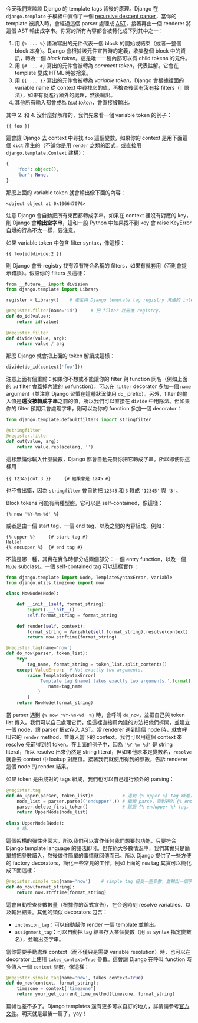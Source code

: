 今天我們來談談 Django 的 template tags 背後的原理。Django 在 `django.template` 子模組中實作了一個 [recursive descent parser](http://en.wikipedia.org/wiki/Recursive_descent_parser)，當你的 template 被讀入時，會經過這個 parser 處理成 [AST](http://zh.wikipedia.org/wiki/抽象語法樹)，接著再由一個 renderer 將這個 AST 輸出成字串。你寫的所有內容都會被轉化成下列其中之一：

1. 用 `{% ... %}` 語法寫出的元件代表一個 block 的開始或結束（或者一整個 block 本身）。Django 會根據該元件宣告時的定義，收集整個 block 中的資訊，轉為一個 *block token*。這是唯一一種內部可以有 child tokens 的元件。
2. 用 `{# ... #}` 寫出的元件會被轉為 *comment token*，代表註解。它會在 template 變成 HTML 時被捨棄。
3. 用 `{{ ... }}` 寫出的元件會被轉為 *variable token*。Django 會根據裡面的 variable name 從 context 中尋找它的值，再檢查後面有沒有接 filters（`|` 語法），如果有就進行額外的處理，然後輸出。
4. 其他所有輸入都會成為 *text token*，會直接被輸出。

其中 2. 和 4. 沒什麼好解釋的，我們先來看一個 variable token 的例子：

```
{{ foo }}
```

這會讓 Django 去 context 中尋找 `foo` 這個變數。如果你的 context 是用下面這個 `dict` 產生的（不論你是用 `render` 之類的函式，或直接用 `django.template.Context` 建構）：

```python
{
    'foo': object(),
    'bar': None,
}
```

那麼上面的 variable token 就會輸出像下面的內容：

```
<object object at 0x106647070>
```

注意 Django 會自動把所有東西都轉成字串。如果在 context 裡沒有對應的 key，則 Django 會**輸出空字串**，這和一般 Python 中如果找不到 key 會 raise KeyError 自爆的行為不太一樣，要注意。

如果 variable token 中包含 filter syntax，像這樣：

```
{{ foo|id|divide:2 }}
```

則 Django 會去 registry 找有沒有符合名稱的 filters，如果有就套用（否則會提示錯誤）。假設你的 filters 長這樣：

```python
from __future__ import division
from django.template import Library

register = Library()    # 產生與 Django template tag registry 溝通的 interface。

@register.filter(name='id')     # 把 filter 註冊進 registry。
def do_id(value):
    return id(value)
    
@register.filter
def divide(value, arg):
    return value / arg
```

那麼 Django 就會把上面的 token 解讀成這樣：

```python
divide(do_id(context['foo']))
```

注意上面有個重點：如果你不想或不能讓你的 filter 與 function 同名（例如上面的 `id` filter 會蓋掉內建的 `id` function），可以在 `filter` decorator 多加一個 `name` argument（並注意 Django 習慣在這種狀況使用 `do_` prefix）。另外，filter 的輸入值是**還沒被轉成字串**之前的值，所以我們可以直接在 `divide` 中用除法。但如果你的 filter 預期只會處理字串，則可以為你的 function 多加一個 decorator：

```python
from django.template.defaultfilters import stringfilter

@stringfilter
@register.filter
def cut(value, arg):
    return value.replace(arg, '')
```

這樣無論你輸入什麼變數，Django 都會自動先幫你把它轉成字串。所以即使你這樣用：

```
{{ 12345|cut:3 }}     {# 結果會是 1245 #}
```

也不會出錯，因為 `stringfilter` 會自動把 `12345` 和 `3` 轉成 `'12345'` 與 `'3'`。

Block tokens 可能有兩種型態。它可以是 self-contained，像這樣：

```
{% now '%Y-%m-%d' %}
```

或者是由一個 start tag、一個 end tag、以及之間的內容組成，例如：

```
{% upper %}     {# start tag #}
Hello!
{% encupper %}  {# end tag #}
```

不論是哪一種，其實在實作時都分成兩個部分：一個 entry function，以及一個 `Node` subclass。一個 self-contained tag 可以這樣實作：

```python
from django.template import Node, TemplateSyntaxError, Variable
from django.utils.timezone import now

class NowNode(Node):

    def __init__(self, format_string):
        super().__init__()
        self.format_string = format_string
        
    def render(self, context):
        format_string = Variable(self.format_string).resolve(context)
        return now.strftime(format_string)

@register.tag(name='now')
def do_now(parser, token_list):
    try:
        tag_name, format_string = token_list.split_contents()
    except ValueError:  # Not exactly two arguments.
        raise TemplateSyntaxError(
            'Template tag {name} takes exactly two arguments.'.format(
                name=tag_name
            )
        )
    return NowNode(format_string)
```

當 parser 遇到 `{% now '%Y-%m-%d' %}` 時，會呼叫 `do_now`，並把自己與 token list 傳入。我們可以自己處理它們，但這裡直接用內建的方法把他們拆開，並建立一個 node，讓 parser 把它存入 AST。當 renderer 遇到這個 node 時，就會呼叫它的 `render` method，並傳入當下的 context。我們可以用這個 context 來 resolve 先前得到的 token。在上面的例子中，因為 `'%Y-%m-%d'` 是 string literal，所以 resolve 出來仍然是 string literal，但如果他原本是變數名，`resolve` 就會去 context 中 lookup 對應值。接著我們就使用得到的參數，告訴 renderer 這個 node 的 render 結果。

如果 token 是由成對的 tags 組成，我們也可以自己進行額外的 parsing：

```python
@register.tag
def do_upper(parser, token_list):           # 遇到 {% upper %} tag 時進入。
    node_list = parser.parse(('endupper',)) # 繼續 parse，直到遇到 {% endupper %}。
    parser.delete_first_token()             # 跳過 {% endupper %} tag。
    return UpperNode(node_list)
    
class UpperNode(Node):
    # 略。
```

這個架構的彈性非常大，所以我們可以實作任何我們想要的功能，只要符合 Django template language 的語法即可。但在絕大多數情況中，我們其實只是簡單想把參數讀入，然後做件簡單的事情就回傳而已。所以 Django 提供了一些方便的 factory decorators，簡化一些常見的工作。例如上面的 `now` tag 其實可以簡化成下面這樣：

```python
@register.simple_tag(name='now')    # simple_tag 接受一些參數，並輸出一個字串。
def do_now(format_string):
    return now.strftime(format_string)
```

這會自動檢查參數數量（根據你的函式宣告）、在合適時刻 resolve variables、以及輸出結果。其他的類似 decorators 包含：

* `inclusion_tag`：可以自動幫你 render 一個 template 並輸出。
* `assignment_tag`：可以自動把 tag 結果存入某個變數（用 `as` syntax 指定變數名），並輸出空字串。

當你需要手動處理 context（而不僅只是需要 variable resolution）時，也可以在 decorator 上使用 `takes_context=True` 參數。這會讓 Django 在呼叫 function 時多傳入一個 `context` 參數，像這樣：

```python
@register.simple_tag(name='now', takes_context=True)
def do_now(context, format_string):
    timezone = context['timezone']
    return your_get_current_time_method(timezone, format_string)
```

篇幅也差不多了。Django templates 還有更多可以自訂的地方，詳情請參考[官方文件](https://docs.djangoproject.com/en/dev/howto/custom-template-tags/)。明天就是最後一篇了，yay！
